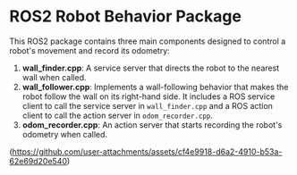# ROS2 Robot Behavior Package

This ROS2 package contains three main components designed to control a robot's movement and record its odometry:

1. **wall_finder.cpp**: A service server that directs the robot to the nearest wall when called.
2.  **wall_follower.cpp**: Implements a wall-following behavior that makes the robot follow the wall on its right-hand side. It includes a ROS service client to call the service server in `wall_finder.cpp` and a ROS action client to call the action server in `odom_recorder.cpp`.
3. **odom_recorder.cpp**: An action server that starts recording the robot's odometry when called.

(https://github.com/user-attachments/assets/cf4e9918-d6a2-4910-b53a-62e69d20e540)

